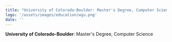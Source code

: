 ```yaml
---
title: "University of Colorado-Boulder: Master's Degree, Computer Science"
logo: '/assets/images/education/wgu.png'
date: ''
---
```


**University of Colorado-Boulder**: Master's Degree, Computer Science
